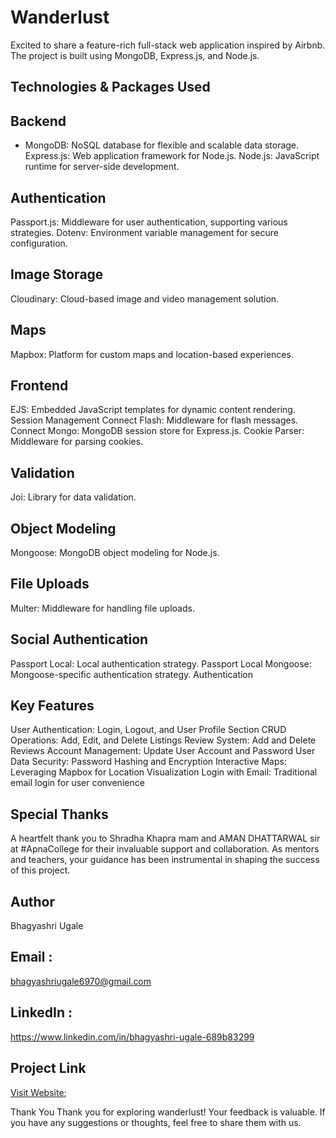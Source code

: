 # Wanderlust

Excited to share a feature-rich full-stack web application inspired by Airbnb. The project is built using MongoDB, Express.js, and Node.js.

## Technologies & Packages Used
## Backend
- MongoDB: NoSQL database for flexible and scalable data storage.
Express.js: Web application framework for Node.js.
Node.js: JavaScript runtime for server-side development.

## Authentication
Passport.js: Middleware for user authentication, supporting various strategies.
Dotenv: Environment variable management for secure configuration.

## Image Storage
Cloudinary: Cloud-based image and video management solution.

## Maps
Mapbox: Platform for custom maps and location-based experiences.

## Frontend
EJS: Embedded JavaScript templates for dynamic content rendering.
Session Management
Connect Flash: Middleware for flash messages.
Connect Mongo: MongoDB session store for Express.js.
Cookie Parser: Middleware for parsing cookies.

## Validation
Joi: Library for data validation.

## Object Modeling
Mongoose: MongoDB object modeling for Node.js.

## File Uploads
Multer: Middleware for handling file uploads.

## Social Authentication
Passport Local: Local authentication strategy.
Passport Local Mongoose: Mongoose-specific authentication strategy. Authentication

## Key Features
User Authentication: Login, Logout, and User Profile Section
CRUD Operations: Add, Edit, and Delete Listings
Review System: Add and Delete Reviews
Account Management: Update User Account and Password
User Data Security: Password Hashing and Encryption
Interactive Maps: Leveraging Mapbox for Location Visualization
Login with Email: Traditional email login for user convenience

## Special Thanks
A heartfelt thank you to Shradha Khapra mam and AMAN DHATTARWAL sir at #ApnaCollege for their invaluable support and collaboration. As mentors and teachers, your guidance has been instrumental in shaping the success of this project.

## Author
Bhagyashri Ugale

## Email : 
  bhagyashriugale6970@gmail.com
## LinkedIn : 
https://www.linkedin.com/in/bhagyashri-ugale-689b83299

## Project Link
[Visit Website](https://wanderlust-aize.onrender.com/listings "Wanderlust");

Thank You
Thank you for exploring wanderlust! Your feedback is valuable. If you have any suggestions or thoughts, feel free to share them with us. 


